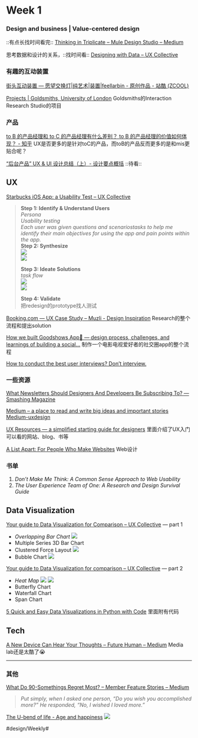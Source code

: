 # Week 1
### Design and business | Value-centered design
::有点长找时间看完::
[Thinking in Triplicate – Mule Design Studio – Medium](https://medium.com/mule-design/a-three-part-plan-to-save-the-world-98653a20a12f?ref=uxdesignweekly)

思考数据和设计的关系，::找时间看::
[Designing with Data – UX Collective](https://uxdesign.cc/designing-with-data-ed721ffa008e)

### 有趣的互动装置
[街头互动装置 — 愿望交换灯|纯艺术|装置|feellarbin        - 原创作品 - 站酷 (ZCOOL)](https://www.zcool.com.cn/work/ZMjU1MzAwMjQ=.html)

[Projects | Goldsmiths, University of London](https://www.gold.ac.uk/interaction/projects/)
Goldsmiths的Interaction Research Studio的项目

### 产品
[to B 的产品经理和 to C 的产品经理有什么差别？ to B 的产品经理的价值如何体现？ - 知乎](https://www.zhihu.com/question/26605234/answer/36718235)
UX是否更多的是针对toC的产品，而toB的产品反而更多的是和mis更贴合呢？

[“后台产品” UX & UI 设计总结（上）- 设计要点概括](https://zhuanlan.zhihu.com/p/28787738) ::待看::

## UX
[Starbucks iOS App: a Usability Test – UX Collective](https://uxdesign.cc/a-usability-test-on-the-starbucks-ios-app-2b6fb1cb8241) 
> **Step 1: Identify & Understand Users**  
> _Persona_  
> _Usability testing_  
> _Each user was given questions and scenariostasks to help me identify their main objectives for using the app and pain points within the app._  
> **Step 2: Synthesize**  
> ![](Week%201/3C45489C-C47F-482D-A51C-1F813F9FAF12.png)  
> ![](Week%201/3ADA404E-0FDA-414C-85D3-9CBA109CF5F2.png)  
>   
> **Step 3: Ideate Solutions**  
> _task flow_  
> ![](Week%201/34EAB1B6-4530-432C-96B4-BB2B286510A0.png)  
> ![](Week%201/BE1965F6-6B3B-49E5-94B3-FDE22B680503.png)  
>   
> **Step 4: Validate**  
> 把redesign的prototype找人测试  

[Booking.com — UX Case Study – Muzli - Design Inspiration](https://medium.muz.li/booking-com-ux-case-study-7ffb39e54791)
Research的整个流程和提出solution

[How we built Goodshows App🍿 — design process, challenges, and learnings of building a social…](https://uxdesign.cc/how-we-built-goodshows-app-design-process-challenges-and-the-learnings-of-building-a-social-24325d9afb04)
制作一个电影电视爱好者的社交圈app的整个流程


[How to conduct the best user interviews? Don’t interview.](https://uxdesign.cc/how-to-conduct-the-best-user-interviews-dont-interview-e60d686938a8)




### 一些资源
[What Newsletters Should Designers And Developers Be Subscribing To? — Smashing Magazine](https://www.smashingmagazine.com/2018/06/newsletters-for-designers-and-developers/#the-favorites)

[Medium – a place to read and write big ideas and important stories](https://medium.com)
[Medium-uxdesign](https://uxdesign.cc)

[UX Resources — a simplified starting guide for designers](https://uxresources.design)
里面介绍了UX入门可以看的网站、blog、书等

[A List Apart: For People Who Make Websites](https://alistapart.com) Web设计

### 书单
1. _Don’t Make Me Think: A Common Sense Approach to Web Usability_
2. _The User Experience Team of One: A Research and Design Survival Guide_

## Data Visualization
[Your guide to Data Visualization for Comparison – UX Collective](https://uxdesign.cc/guide-to-data-visualization-comparison-part-1-678382ceef00) — part 1
* _Overlapping Bar Chart_
![](Week%201/9A35613A-1199-455C-AAD3-FEA4E84FCF23.png)
* Multiple Series 3D Bar Chart
* Clustered Force Layout
![](Week%201/A8E38BEA-DFA8-4AAD-9B3D-98B5795A1998.png)
* Bubble Chart
![](Week%201/525A038C-E23D-493B-A1BE-861EA5F862DE.png)

[Your guide to Data Visualization for comparison – UX Collective](https://uxdesign.cc/a-guide-to-data-visualization-comparison-part-2-80b99b91e461) — part 2 
* _Heat Map_
![](Week%201/93254196-6DAF-4CBB-9FE7-7EA4AF776D40.png)
![](Week%201/EFE3A871-A218-4F09-89DA-207FBDA077E2.png)
* Butterfly Chart
* Waterfall Chart
* Span Chart

[5 Quick and Easy Data Visualizations in Python with Code](https://towardsdatascience.com/5-quick-and-easy-data-visualizations-in-python-with-code-a2284bae952f)
里面附有代码

## Tech
[A New Device Can Hear Your Thoughts – Future Human – Medium](https://medium.com/s/futurehuman/a-new-device-can-hear-your-thoughts-bab96fe01c9a)
Media lab还是太酷了😭

- - - -
### 其他
[What Do 90-Somethings Regret Most? – Member Feature Stories – Medium](https://medium.com/s/story/what-its-like-to-be-90-something-368780082573)
> _Put simply, when I asked one person, “Do you wish you accomplished more?” He responded, “No, I wished I loved more.”_  

[The U-bend of life - Age and happiness](https://www.economist.com/christmas-specials/2010/12/16/the-u-bend-of-life)
![](Week%201/66A07920-9201-4150-9BAD-05CAE4352A6F.png)




#design/Weekly#